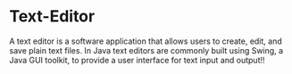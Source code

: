 # Text-Editor

A text editor is a software application that allows users to create, edit, and save plain text files. In Java text editors are commonly built using Swing, a Java GUI toolkit, to provide a user interface for text input and output!!

